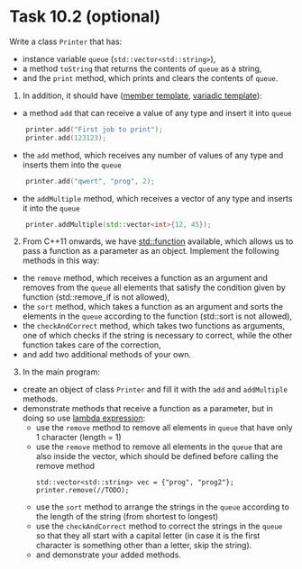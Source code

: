 # Task 10.2 (optional)

Write a class `Printer` that has:

- instance variable `queue` (`std::vector<std::string>`),
- a method `toString` that returns the contents of `queue` as a string,
- and the `print` method, which prints and clears the contents of `queue`.

1. In addition, it should have ([member template](https://en.cppreference.com/w/cpp/language/member_template), [variadic template](https://en.wikipedia.org/wiki/Variadic_template)):

- a method `add` that can receive a value of any type and insert it into `queue`
```c++
    printer.add("First job to print");
    printer.add(123123);
```
- the `add` method, which receives any number of values of any type and inserts them into the `queue`
```c++
    printer.add("qwert", "prog", 2);
```
- the `addMultiple` method, which receives a vector of any type and inserts it into the `queue`
```c++
    printer.addMultiple(std::vector<int>{12, 45});
```

2. From C++11 onwards, we have
   [std::function](https://www.geeksforgeeks.org/passing-a-function-as-a-parameter-in-cpp/) available, which allows us to
   pass a function as a parameter as an object. Implement the following methods in this way:

- the `remove` method, which receives a function as an argument and removes from the `queue` all elements that satisfy the condition given by
  function (std::remove_if is not allowed),
- the `sort` method, which takes a function as an argument and sorts the elements in the `queue` according to the function (std::sort is not allowed),
- the `checkAndCorrect` method, which takes two functions as arguments, one of which checks if the string is necessary
  to correct, while the other function takes care of the correction,
- and add two additional methods of your own.

3. In the main program:

- create an object of class `Printer` and fill it with the `add` and `addMultiple` methods.
- demonstrate methods that receive a function as a parameter, but in doing so
  use [lambda expression](https://learn.microsoft.com/en-us/cpp/cpp/lambda-expressions-in-cpp?view=msvc-170):
    - use the `remove` method to remove all elements in `queue` that have only 1 character (length = 1)
    - use the `remove` method to remove all elements in the `queue` that are also inside the vector, which should be
      defined before calling the remove method
      ```
      std::vector<std::string> vec = {"prog", "prog2"};
      printer.remove(//TODO);
      ```
    - use the `sort` method to arrange the strings in the `queue` according to the length of the string (from shortest to longest)
    - use the `checkAndCorrect` method to correct the strings in the `queue` so that they all start with a capital letter (in case it is
      the first character is something other than a letter, skip the string).
    - and demonstrate your added methods.
